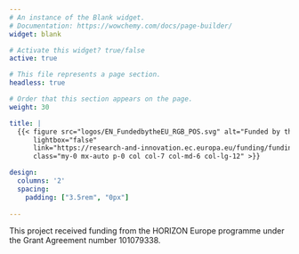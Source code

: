 ```yaml
---
# An instance of the Blank widget.
# Documentation: https://wowchemy.com/docs/page-builder/
widget: blank

# Activate this widget? true/false
active: true

# This file represents a page section.
headless: true

# Order that this section appears on the page.
weight: 30

title: |
  {{< figure src="logos/EN_FundedbytheEU_RGB_POS.svg" alt="Funded by the EU"
      lightbox="false"
      link="https://research-and-innovation.ec.europa.eu/funding/funding-opportunities/funding-programmes-and-open-calls/horizon-europe_en"
      class="my-0 mx-auto p-0 col col-7 col-md-6 col-lg-12" >}}

design:
  columns: '2'
  spacing:
    padding: ["3.5rem", "0px"]
 
---
```


<div class="h-100 d-flex align-items-center">
This project received funding from the HORIZON Europe programme under the Grant Agreement number 101079338.
</div>
